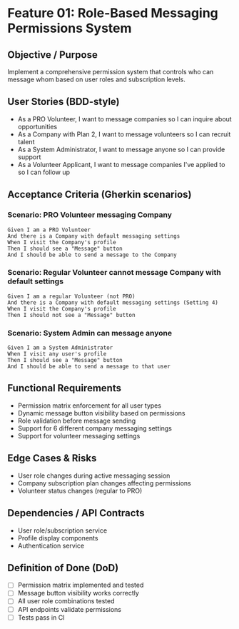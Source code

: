 # Feature 01: Role-Based Messaging Permissions System

## Objective / Purpose
Implement a comprehensive permission system that controls who can message whom based on user roles and subscription levels.

## User Stories (BDD-style)
- As a PRO Volunteer, I want to message companies so I can inquire about opportunities
- As a Company with Plan 2, I want to message volunteers so I can recruit talent
- As a System Administrator, I want to message anyone so I can provide support
- As a Volunteer Applicant, I want to message companies I've applied to so I can follow up

## Acceptance Criteria (Gherkin scenarios)

### Scenario: PRO Volunteer messaging Company
```gherkin
Given I am a PRO Volunteer
And there is a Company with default messaging settings
When I visit the Company's profile
Then I should see a "Message" button
And I should be able to send a message to the Company
```

### Scenario: Regular Volunteer cannot message Company with default settings
```gherkin
Given I am a regular Volunteer (not PRO)
And there is a Company with default messaging settings (Setting 4)
When I visit the Company's profile
Then I should not see a "Message" button
```

### Scenario: System Admin can message anyone
```gherkin
Given I am a System Administrator
When I visit any user's profile
Then I should see a "Message" button
And I should be able to send a message to that user
```

## Functional Requirements
- Permission matrix enforcement for all user types
- Dynamic message button visibility based on permissions
- Role validation before message sending
- Support for 6 different company messaging settings
- Support for volunteer messaging settings

## Edge Cases & Risks
- User role changes during active messaging session
- Company subscription plan changes affecting permissions
- Volunteer status changes (regular to PRO)

## Dependencies / API Contracts
- User role/subscription service
- Profile display components
- Authentication service

## Definition of Done (DoD)
- [ ] Permission matrix implemented and tested
- [ ] Message button visibility works correctly
- [ ] All user role combinations tested
- [ ] API endpoints validate permissions
- [ ] Tests pass in CI